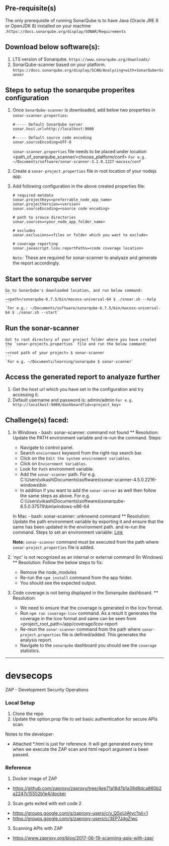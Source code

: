 ## Pre-requisite(s)

The only prerequisite of running SonarQube is to have Java (Oracle JRE 8 or OpenJDK 8) installed on your machine .`https://docs.sonarqube.org/display/SONAR/Requirements`


## Download below software(s):
1. LTS version of Sonarqube. 
   `https://www.sonarqube.org/downloads/`
2. SonarQube-scanner based on your platform. 
   `https://docs.sonarqube.org/display/SCAN/Analyzing+with+SonarQube+Scanner`

## Steps to setup the sonarqube properites configuration
1. Once `SonarQube-scanner` is downloaded, add below two properties in `sonar-scanner.properties`:
    ```
    #----- Default SonarQube server
    sonar.host.url=http://localhost:9000
    
    #----- Default source code encoding
    sonar.sourceEncoding=UTF-8
    ```
    `sonar-scanner.properties` file needs to be placed under location <path_of_sonarqube_scanner/<choose_platform/conf>
    `For e.g. ~/Documents/software/sonar-scanner-3.2.0.1227-macosx/conf`

2. Create a `sonar-project.properties` file in root location of your nodejs app.
3. Add following configuration in the above created properties file:
    ```
    # required metdata
    sonar.projectKey=<preferrable_node_app_name>
    sonar.projectVersion=<version>
    sonar.sourceEncoding=<source code encoding>

    # path to srouce directories
    sonar.sources=<your_node_app_folder_name>

    # excludes
    sonar.exclusions=<files or folder which you want to exclude>

    # coverage reporting
    sonar.javascript.lcov.reportPaths=<code coverage location>
    ```
    `Note:` These are required for sonar-scanner to analyaze and generate the report accordingly.

## Start the sonarqube server
    Go to SonarQube's downloaded location, and run below command:
    ```
    ~<path>/sonarqube-6.7.5/bin/macosx-universal-64 $ ./snoar.sh --help
    ```
    `For e.g.: ~/Documents/software/sonarqube-6.7.5/bin/macosx-universal-64 $ ./sonar.sh --start`

## Run the sonar-scanner
    Got to root directory of your project folder where you have created the `sonar-projects.properties` file and run the below command:
    ```
    ~<root path of your project> $ sonar-scanner
    ```
    `For e.g. ~/Documents/learning/sonarqube $ sonar-scanner`

## Access the generated report to analyaze further
1. Get the host url which you have set in the configuration and try accessing it.
2. Default username and password is: admin/admin
    `For e.g. http://localhost:9000/dashboard?id=<project_key>`

## Challenge(s) faced:
1. In Windows - bash: sonar-scanner: command not found
    ** Resolution: Update the PATH environment variable and re-run the command.
    Steps:
    - Navigate to control panel.
    - Search `enviornment` keyword from the right-top search bar.
    - Click on the `Edit the system environment variables`.
    - Click on `Enviornment Variables`.
    - Look for `Path` environment variable.
    - Add the `sonar-scanner` path. For e.g. C:\Users\vikash\Documents\softwares\sonar-scanner-4.5.0.2216-windows\bin
    - In addition if you want to add the `sonar-server` as well then follow the same steps as above. For e.g. C:\Users\vikash\Documents\softwares\sonarqube-8.5.0.37579\bin\windows-x86-64

    In Mac - bash: sonar-scanner: unknownd command
    ** Resolution: Update the path environment variable by exporting it and ensure that the same has been updated in the environment path. and re-run the command.
    Steps to set an environment variable: [Link](https://apple.stackexchange.com/questions/106778/how-do-i-set-environment-variables-on-os-x)

    **Note:** `sonar-scanner` command must be executed from the path where `sonar-project.properties` file is added.

2. 'nyc' is not recognized as an internal or external command (In Windows)
   ** Resolution: Follow the below steps to fix:
   - Remove the node_modules
   - Re-run the `npm install` command from the app folder.
   - You should see the expected output.

3. Code coverage is not being displayed in the Sonarqube dashboard.
   ** Resolution:
    - We need to ensure that the coverage is generated in the lcov format.
    - Run `npm run coverage-lcov` command. As a result it generates the coverage in the lcov format and same can be seen from <project_root_path>/app/coverage/lcov-report
    - Re-reun the `sonar-scanner` command from the path where `sonar-project.properties` file is defined/added. This generates the analysis report.
    - Navigate to the `sonarqube` dashboard you should see the `coverage` statistics.


---------------------------------------------------------------------------------------------------------------------------------------------------

# devsecops
ZAP - Development Security Operations

### Local Setup
1. Clone the repo
2. Update the option.prop file to set basic authentication for secure APIs scan.


Notes to the developer:
- Attached *.html is just for reference. It will get generated every time when we execute the ZAP scan and html report argument is been passed.


### Reference
1. Docker image of ZAP
  - https://github.com/zaproxy/zaproxy/tree/4ee71a18d7b1a39d8dca860b2a2247c15552b1e4/docker

2. Scan gets exited with exit code 2
  - https://groups.google.com/g/zaproxy-users/c/v_QSoUiAtyc?pli=1
  - https://groups.google.com/g/zaproxy-users/c/3EP7JdgZIwc

3. Scanning APIs with ZAP
  - https://www.zaproxy.org/blog/2017-06-19-scanning-apis-with-zap/
